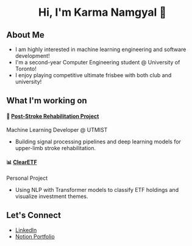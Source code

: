 <h1 align="center">Hi, I'm Karma Namgyal 👋</h1>

## About Me
- I am highly interested in machine learning engineering and software development!
- I'm a second-year Computer Engineering student @ University of Toronto!  
- I enjoy playing competitive ultimate frisbee with both club and university!

## What I'm working on 

#### 🧠 [Post-Stroke Rehabilitation Project](https://github.com/post-stroke-rehab)
Machine Learning Developer @ UTMIST
- Building signal processing pipelines and deep learning models for upper-limb stroke rehabilitation.

#### 📊 [ClearETF](https://github.com/karnamgyal/ClearETF)
Personal Project
- Using NLP with Transformer models to classify ETF holdings and visualize investment themes.

## Let's Connect 
- [LinkedIn](https://www.linkedin.com/in/karma-namgyal/)
- [Notion Portfolio](https://tropical-address-50b.notion.site/Karma-Namgyal-1cc209af64a9800f8660f4bbf5c5ce53)
